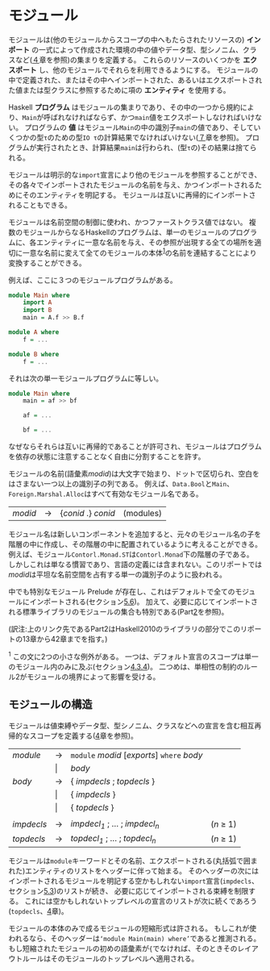 # モジュール

モジュールは(他のモジュールからスコープの中へもたらされたリソースの) **インポート** の一式によって作成された環境の中の値やデータ型、型シノニム、クラスなど([４](./4-declarations-and-bindings.md)章を参照)の集まりを定義する。
これらのリソースのいくつかを **エクスポート** し、他のモジュールでそれらを利用できるようにする。
モジュールの中で定義された、またはその中へインポートされた、あるいはエクスポートされた値または型クラスに参照するために項の **エンティティ** を使用する。

Haskell **プログラム** はモジュールの集まりであり、その中の一つから規約により、`Main`が呼ばれなければならず、かつ`main`値をエクスポートしなければいけない。
プログラムの **値** はモジュール`Main`の中の識別子`main`の値であり、そしていくつかの型`τ`のための型`IO τ`の計算結果でなければいけない([７](./7-basic-input-output.md)章を参照)。
プログラムが実行されたとき、計算結果`main`は行わられ、(型`τ`の)その結果は捨てられる。

モジュールは明示的な`import`宣言により他のモジュールを参照することができ、
その各々でインポートされたモジュールの名前を与え、かつインポートされるためにそのエンティティを明記する。
モジュールは互いに再帰的にインポートされることもできる。

モジュールは名前空間の制御に使われ、かつファーストクラス値ではない。
複数のモジュールからなるHaskellのプログラムは、単一のモジュールのプログラムに、各エンティティに一意な名前を与え、その参照が出現する全ての場所を適切に一意な名前に変えて全てのモジュールの本体<sup><a href="#footnote-1">1</a></sup>の名前を連結することにより変換することができる。

例えば、ここに３つのモジュールプログラムがある。

```hs
module Main where  
	import A  
	import B  
	main = A.f >> B.f  

module A where  
	f = ...  

module B where  
	f = ... 
```

それは次の単一モジュールプログラムに等しい。

```hs
module Main where  
	main = af >> bf  

	af = ...  

	bf = ... 
```

なぜならそれらは互いに再帰的であることが許可され、モジュールはプログラムを依存の状態に注意することなく自由に分割することを許す。

モジュールの名前(語彙素<em>modid</em>)は大文字で始まり、ドットで区切られ、空白をはさまない一つ以上の識別子の列である。
例えば、`Data.Bool`と`Main`、`Foreign.Marshal.Alloc`はすべて有効なモジュール名である。

|||||
|--|--|--|--|
|<em>modid</em>|→|{<em>conid</em> .} <em>conid</em>|(modules)|

モジュール名は新しいコンポーネントを追加すると、元々のモジュール名の子を階層の中に作成し、その階層の中に配置されているように考えることができる。
例えば、モジュール`Contorl.Monad.ST`は`Contorl.Monad`下の階層の子である。
しかしこれは単なる慣習であり、言語の定義には含まれない。このリポートでは<em>modid</em>は平坦な名前空間を占有する単一の識別子のように扱われる。

中でも特別なモジュール Prelude が存在し、これはデフォルトで全てのモジュールにインポートされる(セクション[5.6](#標準Prelude))。
加えて、必要に応じてインポートされる標準ライブラリのモジュールの集合も特別である(Part[2](https://www.haskell.org/onlinereport/haskell2010/haskellpa2.html#x20-192000II)を参照)。

(訳注:上のリンク先であるPart2はHaskell2010のライブラリの部分でこのリポートの13章から42章までを指す。)

<a name="footnote-1"><sup>1</sup></a> この文に2つの小さな例外がある。
一つは、デフォルト宣言のスコープは単一のモジュール内のみに及ぶ(セクション[4.3.4](./4-declarations-and-bindings.md#曖昧な型とオーバーロードされた数値演算子の既定値))。
二つめは、単相性の制約のルール2がモジュールの境界によって影響を受ける。

## モジュールの構造

モジュールは値束縛やデータ型、型シノニム、クラスなどへの宣言を含む相互再帰的なスコープを定義する([4](./4-declarations-and-bindings.md)章を参照)。

|||||
|--|--|--|--|
|<em>module</em> |→|`module` <em>modid</em> [<em>exports</em>] `where` <em>body</em>| |
|			|&#124;|<em>body</em>| |
|<em>body</em>	 |→|{ <em>impdecls</em> ; <em>topdecls</em> }| |
|			|&#124;|{ <em>impdecls</em> }| |
|			|&#124;|{ <em>topdecls</em> }| |
| | | | |
|<em>impdecls</em> |→|<em>impdecl<sub>1</sub></em> ; … ; <em>impdecl<sub>n</sub></em>|(<em>n</em> ≥ 1)|
|<em>topdecls</em> |→|<em>topdecl<sub>1</sub></em> ; … ; <em>topdecl<sub>n</sub></em>|(<em>n</em> ≥ 1)|

モジュールは`module`キーワードとその名前、エクスポートされる(丸括弧で囲まれた)エンティティのリストをヘッダーに伴って始まる。
そのヘッダーの次にはインポートされるモジュールを明記する空かもしれない`import`宣言(`impdecls`、セクション[5.3](#インポート宣言))のリストが続き、
必要に応じてインポートされる束縛を制限する。
これには空かもしれないトップレベルの宣言のリストが次に続くであろう(`topdecls`、[4](./4-declarations-and-bindings.md)章)。

モジュールの本体のみで成るモジュールの短縮形式は許される。
もしこれが使われるなら、そのヘッダーは`‘module Main(main) where’`であると推測される。
もし短縮されたモジュールの初めの語彙素が`{`でなければ、そのときそのレイアウトルールはそのモジュールのトップレベルへ適用される。
